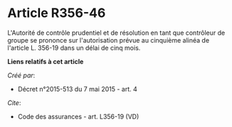 # Article R356-46

L'Autorité de contrôle prudentiel et de résolution en tant que contrôleur de groupe se prononce sur l'autorisation prévue au
cinquième alinéa de l'article L. 356-19 dans un délai de cinq mois.

**Liens relatifs à cet article**

_Créé par_:

  - Décret n°2015-513 du 7 mai 2015 - art. 4

_Cite_:

  - Code des assurances - art. L356-19 (VD)
